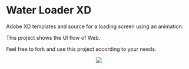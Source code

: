 # Water Loader XD
Adobe XD templates and source for a loading screen using an animation.

This project shows the UI flow of Web.

Feel free to fork and use this project according to your needs.

<p align ="center">
<img src = "GIF.gif">
</p>